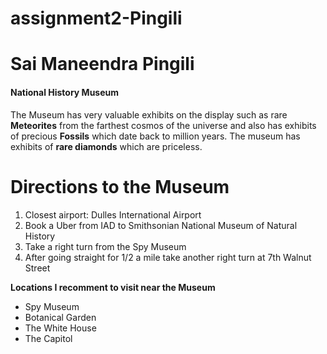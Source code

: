 # assignment2-Pingili

# Sai Maneendra Pingili

#### __National History Museum__
 The Museum has very valuable exhibits on the display such as rare **Meteorites** from the farthest cosmos of the universe and also has exhibits of precious **Fossils** which date back to million years. The museum has exhibits of **rare diamonds** which are priceless.

# Directions to the Museum

1. Closest airport: Dulles International Airport
2. Book a Uber from IAD to Smithsonian National Museum of Natural History
3. Take a right turn from the Spy Museum
4. After going straight for 1/2 a mile take another right turn at 7th Walnut Street

**Locations I recomment to visit near the Museum**
* Spy Museum
* Botanical Garden
* The White House
* The Capitol